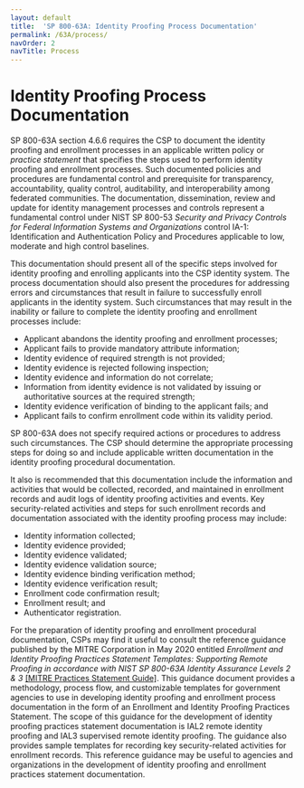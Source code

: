 ```yaml
---
layout: default
title:  'SP 800-63A: Identity Proofing Process Documentation'
permalink: /63A/process/
navOrder: 2
navTitle: Process
---
```


# Identity Proofing Process Documentation

SP 800-63A section 4.6.6 requires the CSP to document the identity proofing and enrollment processes in an applicable written policy or _practice statement_ that specifies the steps used to perform identity proofing and enrollment processes. Such documented policies and procedures are fundamental control and prerequisite for transparency, accountability, quality control, auditability, and interoperability among federated communities. The documentation, dissemination, review and update for identity management processes and controls represent a fundamental control under NIST SP 800-53 _Security and Privacy Controls for Federal Information Systems and Organizations_ control IA-1: Identification and Authentication Policy and Procedures applicable to low, moderate and high control baselines.

This documentation should present all of the specific steps involved for identity proofing and enrolling applicants into the CSP identity system. The process documentation should also present the procedures for addressing errors and circumstances that result in failure to successfully enroll applicants in the identity system. Such circumstances that may result in the inability or failure to complete the identity proofing and enrollment processes include:

- Applicant abandons the identity proofing and enrollment processes;
- Applicant fails to provide mandatory attribute information;
- Identity evidence of required strength is not provided;
- Identity evidence is rejected following inspection;
- Identity evidence and information do not correlate;
- Information from identity evidence is not validated by issuing or authoritative sources at the required strength;
- Identity evidence verification of binding to the applicant fails; and
- Applicant fails to confirm enrollment code within its validity period.

SP 800-63A does not specify required actions or procedures to address such circumstances. The CSP should determine the appropriate processing steps for doing so and include applicable written documentation in the identity proofing procedural documentation.

It also is recommended that this documentation include the information and activities that would be collected, recorded, and maintained in enrollment records and audit logs of identity proofing activities and events. Key security-related activities and steps for such enrollment records and documentation associated with the identity proofing process may include:

- Identity information collected;
- Identity evidence provided;
- Identity evidence validated;
- Identity evidence validation source;
- Identity evidence binding verification method;
- Identity evidence verification result;
- Enrollment code confirmation result;
- Enrollment result; and
- Authenticator registration.

For the preparation of identity proofing and enrollment procedural documentation, CSPs may find it useful to consult the reference guidance published by the MITRE Corporation in May 2020 entitled _Enrollment and Identity Proofing Practices Statement Templates: Supporting Remote Proofing in accordance with NIST SP 800-63A Identity Assurance Levels 2 &amp; 3_ [[MITRE Practices Statement Guide]](https://www.mitre.org/publications/technical-papers/enrollment-and-identity-proofing-practices-statement-templates). This guidance document provides a methodology, process flow, and customizable templates for government agencies to use in developing identity proofing and enrollment process documentation in the form of an Enrollment and Identity Proofing Practices Statement. The scope of this guidance for the development of identity proofing practices statement documentation is IAL2 remote identity proofing and IAL3 supervised remote identity proofing. The guidance also provides sample templates for recording key security-related activities for enrollment records. This reference guidance may be useful to agencies and organizations in the development of identity proofing and enrollment practices statement documentation.
